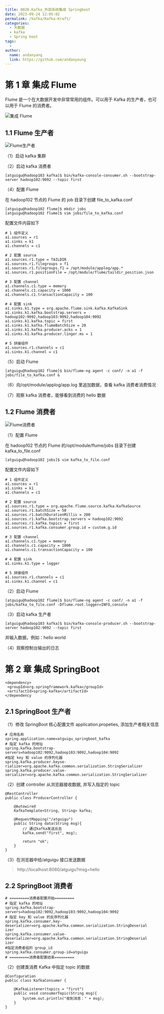 ```yaml
---
title: 0020.Kafka_外部系统集成 Springboot
date: 2023-09-24 12:05:02
permalink: /kafka/Kafka-Kraft/
categories:
  - 大数据
  - kafka
  - Spring boot
tags:
  -
author:
  name: andanyang
  link: https://github.com/andanyoung
---
```


# 第 1 章 集成 Flume

Flume 是一个在大数据开发中非常常用的组件。可以用于 Kafka 的生产者，也可以用于 Flume 的消费者。

![ 集成 Flume](../../.vuepress/public/kafka/image-20230926234149455.png)

## 1.1 Flume 生产者

![Flume生产者](../../.vuepress/public/kafka/image-20230926234208817.png)

（1）启动 kafka 集群

（2）启动 kafka 消费者

```
[atguigu@hadoop103 kafka]$ bin/kafka-console-consumer.sh --bootstrap-server hadoop102:9092 --topic first
```

（4）配置 Flume

在 hadoop102 节点的 Flume 的 job 目录下创建 file_to_kafka.conf

```
[atguigu@hadoop102 flume]$ mkdir jobs
[atguigu@hadoop102 flume]$ vim jobs/file_to_kafka.conf
```

配置文件内容如下

```
# 1 组件定义
a1.sources = r1
a1.sinks = k1
a1.channels = c1

# 2 配置 source
a1.sources.r1.type = TAILDIR
a1.sources.r1.filegroups = f1
a1.sources.r1.filegroups.f1 = /opt/module/applog/app.*
a1.sources.r1.positionFile = /opt/module/flume/taildir_position.json

# 3 配置 channel
a1.channels.c1.type = memory
a1.channels.c1.capacity = 1000
a1.channels.c1.transactionCapacity = 100

# 4 配置 sink
a1.sinks.k1.type = org.apache.flume.sink.kafka.KafkaSink
a1.sinks.k1.kafka.bootstrap.servers = hadoop102:9092,hadoop103:9092,hadoop104:9092
a1.sinks.k1.kafka.topic = first
a1.sinks.k1.kafka.flumeBatchSize = 20
a1.sinks.k1.kafka.producer.acks = 1
a1.sinks.k1.kafka.producer.linger.ms = 1

# 5 拼接组件
a1.sources.r1.channels = c1
a1.sinks.k1.channel = c1
```

（5）启动 Flume

```
[atguigu@hadoop102 flume]$ bin/flume-ng agent -c conf/ -n a1 -f jobs/file_to_kafka.conf &
```

（6）向/opt/module/applog/app.log 里追加数据，查看 kafka 消费者消费情况

（7）观察 kafka 消费者，能够看到消费的 hello 数据

## 1.2 Flume 消费者



![Flume消费者](../../.vuepress/public/kafka/image-20230926234504076.png)

（1）配置 Flume

在 hadoop102 节点的 Flume 的/opt/module/flume/jobs 目录下创建 kafka_to_file.conf

```
[atguigu@hadoop102 jobs]$ vim kafka_to_file.conf
```

配置文件内容如下

```
# 1 组件定义
a1.sources = r1
a1.sinks = k1
a1.channels = c1

# 2 配置 source
a1.sources.r1.type = org.apache.flume.source.kafka.KafkaSource
a1.sources.r1.batchSize = 50
a1.sources.r1.batchDurationMillis = 200
a1.sources.r1.kafka.bootstrap.servers = hadoop102:9092
a1.sources.r1.kafka.topics = first
a1.sources.r1.kafka.consumer.group.id = custom.g.id

# 3 配置 channel
a1.channels.c1.type = memory
a1.channels.c1.capacity = 1000
a1.channels.c1.transactionCapacity = 100

# 4 配置 sink
a1.sinks.k1.type = logger

# 5 拼接组件
a1.sources.r1.channels = c1
a1.sinks.k1.channel = c1
```

（2）启动 Flume

```
[atguigu@hadoop102 flume]$ bin/flume-ng agent -c conf/ -n a1 -f jobs/kafka_to_file.conf -Dflume.root.logger=INFO,console
```

（3）启动 kafka 生产者

```
[atguigu@hadoop103 kafka]$ bin/kafka-console-producer.sh --bootstrap-server hadoop102:9092 --topic first
```

并输入数据，例如：hello world

（4）观察控制台输出的日志

# 第 2 章 集成 SpringBoot

```
<dependency>
 <groupId>org.springframework.kafka</groupId>
 <artifactId>spring-kafka</artifactId>
</dependency
```

## 2.1 SpringBoot 生产者

（1）修改 SpringBoot 核心配置文件 application.propeties, 添加生产者相关信息

```
# 应用名称
spring.application.name=atguigu_springboot_kafka
# 指定 kafka 的地址
spring.kafka.bootstrap-servers=hadoop102:9092,hadoop103:9092,hadoop104:9092
#指定 key 和 value 的序列化器
spring.kafka.producer.keyse-rializer=org.apache.kafka.common.serialization.StringSerializer
spring.kafka.producer.value-serializer=org.apache.kafka.common.serialization.StringSerializer
```

（2）创建 controller 从浏览器接收数据, 并写入指定的 topic

```
@RestController
public class ProducerController {

    @Autowired
    KafkaTemplate<String, String> kafka;

    @RequestMapping("/atguigu")
    public String data(String msg){
        // 通过kafka发送出去
        kafka.send("first", msg);

        return "ok";
    }
}
```

（3）在浏览器中给/atguigu 接口发送数据

> http://localhost:8080/atguigu?msg=hello

## 2.2 SpringBoot 消费者

```
# =========消费者配置开始=========
# 指定 kafka 的地址
spring.kafka.bootstrap-servers=hadoop102:9092,hadoop103:9092,hadoop104:9092
# 指定 key 和 value 的反序列化器
spring.kafka.consumer.key-deserializer=org.apache.kafka.common.serialization.StringDeserial
izer
spring.kafka.consumer.value-deserializer=org.apache.kafka.common.serialization.StringDeserial
izer
#指定消费者组的 group_id
spring.kafka.consumer.group-id=atguigu
# =========消费者配置结束=========
```

（2）创建类消费 Kafka 中指定 topic 的数据

```
@Configuration
public class KafkaConsumer {

    @KafkaListener(topics = "first")
    public void consumerTopic(String msg){
        System.out.println("收到消息：" + msg);
    }
}

```
